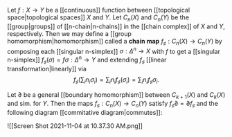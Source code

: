 Let $f:X\to Y$ be a [[continuous]] function between [[topological space|topological spaces]] $X$ and $Y$. Let $C_n(X)$ and $C_n(Y)$ be the [[group|groups]] of [[n-chain|n-chains]] in the [[chain complex]] of $X$ and $Y$, respectively. Then we may define a [[group homomorphism|homomorphism]] called a **chain map** $f_\sharp:C_n(X)\to C_n(Y)$ by composing each [[singular n-simplex]] $\sigma:\Delta^n\to X$ with $f$ to get a [[singular n-simplex]] $f_\sharp(\sigma) = f\sigma:\Delta^n\to Y$ and extending $f_\sharp$ [[linear transformation|linearly]] via $$f_\sharp\left(\sum_i n_i\sigma_i\right) = \sum_i n_if_\sharp(\sigma_i) = \sum_i n_if_\sharp\sigma_i.$$

Let $\partial$ be a general [[boundary homomorphism]] between $C_{k+1}(X)$ and $C_{k}(X)$ and sim. for  $Y$. Then the maps $f_\sharp:C_n(X)\to C_n(Y)$ satisfy $f_\sharp \partial = \partial f_\sharp$ and the following diagram [[commitative diagram|commutes]]: 

![[Screen Shot 2021-11-04 at 10.37.30 AM.png]]